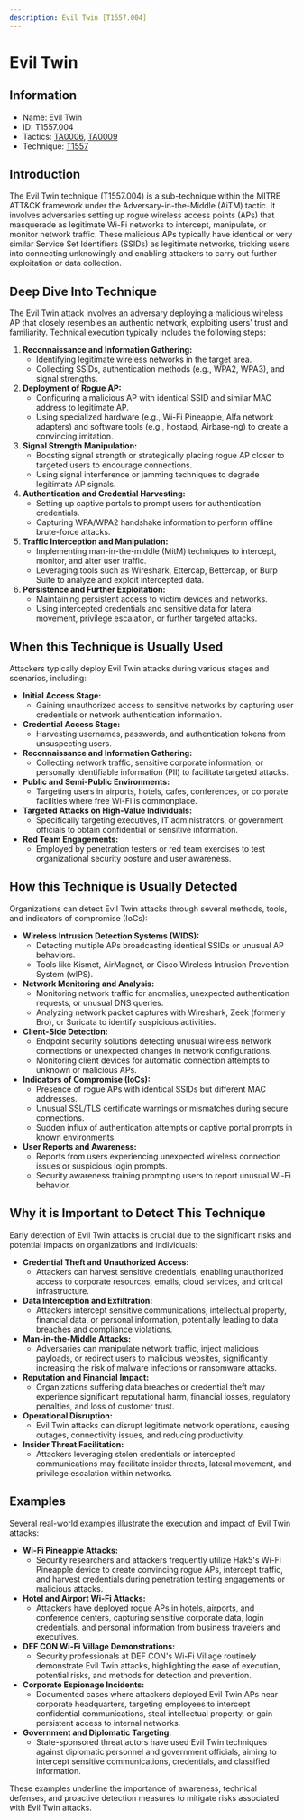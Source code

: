 ```yaml
---
description: Evil Twin [T1557.004]
---
```


# Evil Twin

## Information

* Name: Evil Twin
* ID: T1557.004
* Tactics: [TA0006](../), [TA0009](../../ta0009/)
* Technique: [T1557](./)

## Introduction

The Evil Twin technique (T1557.004) is a sub-technique within the MITRE ATT\&CK framework under the Adversary-in-the-Middle (AiTM) tactic. It involves adversaries setting up rogue wireless access points (APs) that masquerade as legitimate Wi-Fi networks to intercept, manipulate, or monitor network traffic. These malicious APs typically have identical or very similar Service Set Identifiers (SSIDs) as legitimate networks, tricking users into connecting unknowingly and enabling attackers to carry out further exploitation or data collection.

## Deep Dive Into Technique

The Evil Twin attack involves an adversary deploying a malicious wireless AP that closely resembles an authentic network, exploiting users' trust and familiarity. Technical execution typically includes the following steps:

1. **Reconnaissance and Information Gathering:**
   * Identifying legitimate wireless networks in the target area.
   * Collecting SSIDs, authentication methods (e.g., WPA2, WPA3), and signal strengths.
2. **Deployment of Rogue AP:**
   * Configuring a malicious AP with identical SSID and similar MAC address to legitimate AP.
   * Using specialized hardware (e.g., Wi-Fi Pineapple, Alfa network adapters) and software tools (e.g., hostapd, Airbase-ng) to create a convincing imitation.
3. **Signal Strength Manipulation:**
   * Boosting signal strength or strategically placing rogue AP closer to targeted users to encourage connections.
   * Using signal interference or jamming techniques to degrade legitimate AP signals.
4. **Authentication and Credential Harvesting:**
   * Setting up captive portals to prompt users for authentication credentials.
   * Capturing WPA/WPA2 handshake information to perform offline brute-force attacks.
5. **Traffic Interception and Manipulation:**
   * Implementing man-in-the-middle (MitM) techniques to intercept, monitor, and alter user traffic.
   * Leveraging tools such as Wireshark, Ettercap, Bettercap, or Burp Suite to analyze and exploit intercepted data.
6. **Persistence and Further Exploitation:**
   * Maintaining persistent access to victim devices and networks.
   * Using intercepted credentials and sensitive data for lateral movement, privilege escalation, or further targeted attacks.

## When this Technique is Usually Used

Attackers typically deploy Evil Twin attacks during various stages and scenarios, including:

* **Initial Access Stage:**
  * Gaining unauthorized access to sensitive networks by capturing user credentials or network authentication information.
* **Credential Access Stage:**
  * Harvesting usernames, passwords, and authentication tokens from unsuspecting users.
* **Reconnaissance and Information Gathering:**
  * Collecting network traffic, sensitive corporate information, or personally identifiable information (PII) to facilitate targeted attacks.
* **Public and Semi-Public Environments:**
  * Targeting users in airports, hotels, cafes, conferences, or corporate facilities where free Wi-Fi is commonplace.
* **Targeted Attacks on High-Value Individuals:**
  * Specifically targeting executives, IT administrators, or government officials to obtain confidential or sensitive information.
* **Red Team Engagements:**
  * Employed by penetration testers or red team exercises to test organizational security posture and user awareness.

## How this Technique is Usually Detected

Organizations can detect Evil Twin attacks through several methods, tools, and indicators of compromise (IoCs):

* **Wireless Intrusion Detection Systems (WIDS):**
  * Detecting multiple APs broadcasting identical SSIDs or unusual AP behaviors.
  * Tools like Kismet, AirMagnet, or Cisco Wireless Intrusion Prevention System (wIPS).
* **Network Monitoring and Analysis:**
  * Monitoring network traffic for anomalies, unexpected authentication requests, or unusual DNS queries.
  * Analyzing network packet captures with Wireshark, Zeek (formerly Bro), or Suricata to identify suspicious activities.
* **Client-Side Detection:**
  * Endpoint security solutions detecting unusual wireless network connections or unexpected changes in network configurations.
  * Monitoring client devices for automatic connection attempts to unknown or malicious APs.
* **Indicators of Compromise (IoCs):**
  * Presence of rogue APs with identical SSIDs but different MAC addresses.
  * Unusual SSL/TLS certificate warnings or mismatches during secure connections.
  * Sudden influx of authentication attempts or captive portal prompts in known environments.
* **User Reports and Awareness:**
  * Reports from users experiencing unexpected wireless connection issues or suspicious login prompts.
  * Security awareness training prompting users to report unusual Wi-Fi behavior.

## Why it is Important to Detect This Technique

Early detection of Evil Twin attacks is crucial due to the significant risks and potential impacts on organizations and individuals:

* **Credential Theft and Unauthorized Access:**
  * Attackers can harvest sensitive credentials, enabling unauthorized access to corporate resources, emails, cloud services, and critical infrastructure.
* **Data Interception and Exfiltration:**
  * Attackers intercept sensitive communications, intellectual property, financial data, or personal information, potentially leading to data breaches and compliance violations.
* **Man-in-the-Middle Attacks:**
  * Adversaries can manipulate network traffic, inject malicious payloads, or redirect users to malicious websites, significantly increasing the risk of malware infections or ransomware attacks.
* **Reputation and Financial Impact:**
  * Organizations suffering data breaches or credential theft may experience significant reputational harm, financial losses, regulatory penalties, and loss of customer trust.
* **Operational Disruption:**
  * Evil Twin attacks can disrupt legitimate network operations, causing outages, connectivity issues, and reducing productivity.
* **Insider Threat Facilitation:**
  * Attackers leveraging stolen credentials or intercepted communications may facilitate insider threats, lateral movement, and privilege escalation within networks.

## Examples

Several real-world examples illustrate the execution and impact of Evil Twin attacks:

* **Wi-Fi Pineapple Attacks:**
  * Security researchers and attackers frequently utilize Hak5's Wi-Fi Pineapple device to create convincing rogue APs, intercept traffic, and harvest credentials during penetration testing engagements or malicious attacks.
* **Hotel and Airport Wi-Fi Attacks:**
  * Attackers have deployed rogue APs in hotels, airports, and conference centers, capturing sensitive corporate data, login credentials, and personal information from business travelers and executives.
* **DEF CON Wi-Fi Village Demonstrations:**
  * Security professionals at DEF CON's Wi-Fi Village routinely demonstrate Evil Twin attacks, highlighting the ease of execution, potential risks, and methods for detection and prevention.
* **Corporate Espionage Incidents:**
  * Documented cases where attackers deployed Evil Twin APs near corporate headquarters, targeting employees to intercept confidential communications, steal intellectual property, or gain persistent access to internal networks.
* **Government and Diplomatic Targeting:**
  * State-sponsored threat actors have used Evil Twin techniques against diplomatic personnel and government officials, aiming to intercept sensitive communications, credentials, and classified information.

These examples underline the importance of awareness, technical defenses, and proactive detection measures to mitigate risks associated with Evil Twin attacks.

